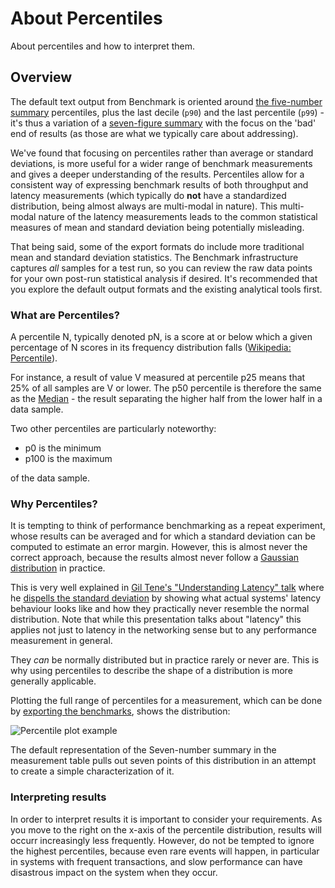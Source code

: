 # About Percentiles

About percentiles and how to interpret them.

## Overview

The default text output from Benchmark is oriented around [the five-number summary](https://en.wikipedia.org/wiki/Five-number_summary) percentiles, plus the last decile (`p90`) and the last percentile (`p99`) - it's thus a variation of a [seven-figure summary](https://en.wikipedia.org/wiki/Seven-number_summary) with the focus on the 'bad' end of results (as those are what we typically care about addressing).

We've found that focusing on percentiles rather than average or standard deviations, is more useful for a wider range of benchmark measurements and gives a deeper understanding of the results.
Percentiles allow for a consistent way of expressing benchmark results of both throughput and latency measurements (which typically do **not** have a standardized distribution, being almost always are multi-modal in nature).
This multi-modal nature of the latency measurements leads to the common statistical measures of mean and standard deviation being potentially misleading.

That being said, some of the export formats do include more traditional mean and standard deviation statistics.
The Benchmark infrastructure captures _all_ samples for a test run, so you can review the raw data points for your own post-run statistical analysis if desired. It's recommended that you explore the default output formats and the existing analytical tools first.

### What are Percentiles?

A percentile N, typically denoted pN, is a score at or below which a given percentage of N scores in its frequency distribution falls ([Wikipedia: Percentile](https://en.wikipedia.org/wiki/Percentile)).

For instance, a result of value V measured at percentile p25 means that 25% of all samples are V or lower. The p50 percentile is therefore the same as the [Median](https://en.wikipedia.org/wiki/Median) - the result separating the higher half from the lower half in a data sample.

Two other percentiles are particularly noteworthy:

- p0 is the minimum
- p100 is the maximum

of the data sample.

### Why Percentiles?

It is tempting to think of performance benchmarking as a repeat experiment, whose results can be averaged and for which a standard deviation can be computed to estimate an error margin. However, this is almost never the correct approach, because the results almost never follow a [Gaussian distribution](https://en.wikipedia.org/wiki/Normal_distribution) in practice.

This is very well explained in [Gil Tene's "Understanding Latency" talk](https://www.youtube.com/watch?v=9MKY4KypBzg) where he [dispells the standard deviation](https://www.youtube.com/watch?v=9MKY4KypBzg&t=833s) by showing what actual systems' latency behaviour looks like and how they practically never resemble the normal distribution. Note that while this presentation talks about "latency" this applies not just to latency in the networking sense but to any performance measurement in general.

They _can_ be normally distributed but in practice rarely or never are. This is why using percentiles to describe the shape of a distribution is more generally applicable.

Plotting the full range of percentiles for a measurement, which can be done by [exporting the benchmarks](doc:ExportingBenchmarks), shows the distribution:

![Percentile plot example](PercentileHistogramExample)

The default representation of the Seven-number summary in the measurement table pulls out seven points of this distribution in an attempt to create a simple characterization of it.

### Interpreting results

In order to interpret results it is important to consider your requirements. As you move to the right on the x-axis of the percentile distribution, results will occurr increasingly less frequently. However, do not be tempted to ignore the highest percentiles, because even rare events will happen, in particular in systems with frequent transactions, and slow performance can have disastrous impact on the system when they occur.
